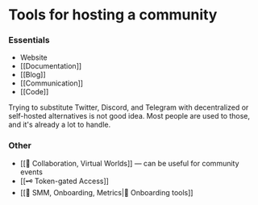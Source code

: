 
# Tools for hosting a community
### Essentials
- Website
- [[Documentation]]
- [[Blog]]
- [[Communication]]
- [[Code]]

Trying to substitute Twitter, Discord, and Telegram with decentralized or self-hosted alternatives is not good idea. Most people are used to those, and it's already a lot to handle.

### Other
- [[🥽 Collaboration, Virtual Worlds]] — can be useful for community events
- [[🗝️ Token-gated Access]]
- [[📏 SMM, Onboarding, Metrics|📏 Onboarding tools]]
